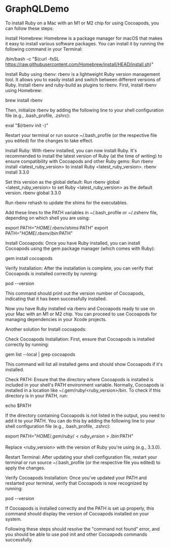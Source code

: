 # GraphQLDemo

To install Ruby on a Mac with an M1 or M2 chip for using Cocoapods, you can follow these steps:

Install Homebrew: Homebrew is a package manager for macOS that makes it easy to install various software packages. You can install it by running the following command in your Terminal:

/bin/bash -c "$(curl -fsSL https://raw.githubusercontent.com/Homebrew/install/HEAD/install.sh)"

Install Ruby using rbenv: rbenv is a lightweight Ruby version management tool. It allows you to easily install and switch between different versions of Ruby. Install rbenv and ruby-build as plugins to rbenv. First, install rbenv using Homebrew:

brew install rbenv

Then, initialize rbenv by adding the following line to your shell configuration file (e.g., .bash_profile, .zshrc):

eval "$(rbenv init -)"

Restart your terminal or run source ~/.bash_profile (or the respective file you edited) for the changes to take effect.

Install Ruby: With rbenv installed, you can now install Ruby. It's recommended to install the latest version of Ruby (at the time of writing) to ensure compatibility with Cocoapods and other Ruby gems:
Run rbenv install <latest_ruby_version> to install Ruby <latest_ruby_version>.
rbenv install 3.3.0

Set this version as the global default:
Run rbenv global <latest_ruby_version> to set Ruby <latest_ruby_version> as the default version.
rbenv global 3.3.0

Run rbenv rehash to update the shims for the executables.

Add these lines to the PATH variables in ~/.bash_profile or ~/.zshenv file, depending on
which shell you are using:

export PATH="$HOME/.rbenv/shims:$PATH"
export PATH="$HOME/.rbenv/bin:$PATH"

Install Cocoapods: Once you have Ruby installed, you can install Cocoapods using the gem package manager (which comes with Ruby):

gem install cocoapods

Verify Installation: After the installation is complete, you can verify that Cocoapods is installed correctly by running:

pod --version

This command should print out the version number of Cocoapods, indicating that it has been successfully installed.

Now you have Ruby installed via rbenv and Cocoapods ready to use on your Mac with an M1 or M2 chip. You can proceed to use Cocoapods for managing dependencies in your Xcode projects.

Another solution for Install cocoapods:

Check Cocoapods Installation: First, ensure that Cocoapods is installed correctly by running:

gem list --local | grep cocoapods

This command will list all installed gems and should show Cocoapods if it's installed.

Check PATH: Ensure that the directory where Cocoapods is installed is included in your shell's PATH environment variable. Normally, Cocoapods is installed in a location like ~/.gem/ruby/<ruby_version>/bin. To check if this directory is in your PATH, run:

echo $PATH

If the directory containing Cocoapods is not listed in the output, you need to add it to your PATH. You can do this by adding the following line to your shell configuration file (e.g., .bash_profile, .zshrc):

export PATH="$HOME/.gem/ruby/<ruby_version>/bin:$PATH"

Replace <ruby_version> with the version of Ruby you're using (e.g., 3.3.0).

Restart Terminal: After updating your shell configuration file, restart your terminal or run source ~/.bash_profile (or the respective file you edited) to apply the changes.

Verify Cocoapods Installation: Once you've updated your PATH and restarted your terminal, verify that Cocoapods is now recognized by running:

pod --version

If Cocoapods is installed correctly and the PATH is set up properly, this command should display the version of Cocoapods installed on your system.

Following these steps should resolve the "command not found" error, and you should be able to use pod init and other Cocoapods commands successfully.
